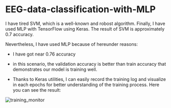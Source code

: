 # EEG-data-classification-with-MLP

I have tired SVM, which is a well-known and robost algorithm. 
Finally, I have used MLP with TensorFlow using Keras.
The result of SVM is approximately 0.7 accuracy. 

Nevertheless, I have used MLP because of hereunder reasons:

- I have got near 0.76 accuracy

- in this scenario, the validation accuracy is better than train accuracy that demonstrates our model is training well.

- Thanks to Keras utilities, I can easily record the training log and visualize in each epochs for better understanding of the training process. Here you can see the result:


![training_monitor](https://user-images.githubusercontent.com/81189818/112055026-f56d1a00-8b73-11eb-8c84-71697056eb82.png)
